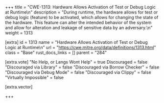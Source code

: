 +++
title = "CWE-1313: Hardware Allows Activation of Test or Debug Logic at Runtime\n"
description = "During runtime, the hardware allows for test or debug logic (feature) to be activated, which allows for changing the state of the hardware. This feature can alter the intended behavior of the system and allow for alteration and leakage of sensitive data by an adversary.\n"
weight = 1313

[extra]
id = 1313
name = "Hardware Allows Activation of Test or Debug Logic at Runtime\n"
url = "https://cwe.mitre.org/data/definitions/1313.html"
class = "Base"
rust_docs_links = []
parent = "284"

[extra.vote]
"No Help, or Langs Wont Help" = true
Discouraged = false
"Discouraged via Library" = false
"Discouraged via Borrow Checker" = false
"Discouraged via Debug Mode" = false
"Discouraged via Clippy" = false
"Virtually Impossible" = false

[extra.vector]

+++